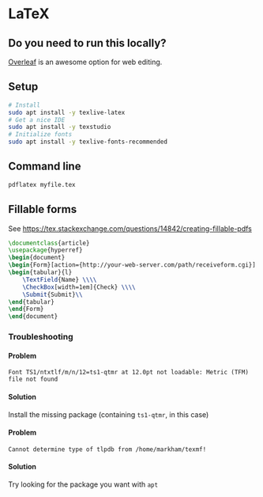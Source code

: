 # LaTeX

## Do you need to run this locally?
[Overleaf](https://www.overleaf.com/) is an awesome option for web editing.

## Setup
```bash
# Install 
sudo apt install -y texlive-latex
# Get a nice IDE
sudo apt install -y texstudio
# Initialize fonts
sudo apt install -y texlive-fonts-recommended
```

## Command line
```bash
pdflatex myfile.tex
```

## Fillable forms
See https://tex.stackexchange.com/questions/14842/creating-fillable-pdfs
```latex
\documentclass{article}
\usepackage{hyperref}
\begin{document}
\begin{Form}[action={http://your-web-server.com/path/receiveform.cgi}]
\begin{tabular}{l}
    \TextField{Name} \\\\
    \CheckBox[width=1em]{Check} \\\\
    \Submit{Submit}\\
\end{tabular}
\end{Form}
\end{document}
```

### Troubleshooting

#### Problem
`Font TS1/ntxtlf/m/n/12=ts1-qtmr at 12.0pt not loadable: Metric (TFM) file not found`
#### Solution
Install the missing package (containing `ts1-qtmr`, in this case)

#### Problem
`Cannot determine type of tlpdb from /home/markham/texmf!`
#### Solution
Try looking for the package you want with `apt`

